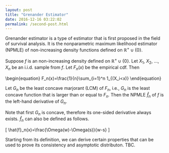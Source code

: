 ```yaml
---
layout: post
title: "Grenander Estimator"
date: 2016-12-16 03:22:02
permalink: /second-post.html
---
```


Grenander estimator is a type of estimator that is first proposed in the field of survival analysis. It is the nonparametric maximum likelihood estimator (NPMLE) of non-increasing density functions defined on $\mathbb{R}^+\cup \{0\}$.

Suppose $f$ is an non-increasing density defined on $\mathbb{R}^+\cup \{0\}$. Let $X_1$, $X_2$, $\ldots$, $X_n$ be an i.i.d. sample from $f$. Let $F_n(x)$ be the empirical cdf. Then

\begin{equation}
F_n(x)=\frac{1}{n}\sum_{i=1}^n 1_{(X_i<x)}
\end{equation}

Let $G_n$ be the least concave marjorant (LCM) of $F_n$, i.e., $G_n$ is the least concave function that is larger than or equal to $F_n$. Then the NPMLE $\hat{f}_n$ of $f$ is the left-hand derivative of $G_n$. 

Note that first $G_n$ is concave, therefore its one-sided derivative always exists. $\hat{f}_n$ can also be defined as follows.

\[
\hat{f}_n(x)=\frac{\Omega(w)-\Omega(s)}{w-s}
\]

Starting from its definition, we can derive certain properties that can be used to prove its consistency and asymptotic distributon. TBC.
